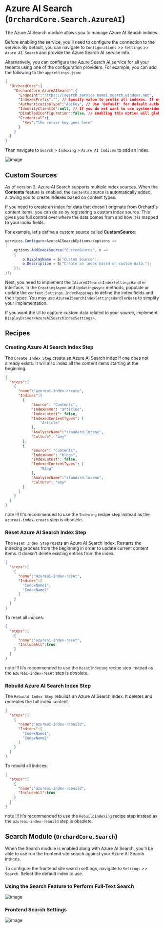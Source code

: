 # Azure AI Search (`OrchardCore.Search.AzureAI`)

The Azure AI Search module allows you to manage Azure AI Search indices.

Before enabling the service, you'll need to configure the connection to the service. By default, you can navigate to `Configurations` >> `Settings` >> `Azure AI Search` and provide the Azure Search AI service info.

Alternatively, you can configure the Azure Search AI service for all your tenants using one of the configuration providers. For example, you can add the following to the `appsettings.json`:

```json
{
  "OrchardCore":{
    "OrchardCore_AzureAISearch":{
      "Endpoint":"https://[search service name].search.windows.net",
      "IndexesPrefix":"", // Specify value to prefix all indexes. If using the same instance for production and staging, provide the environment name here to prevent naming conflicts.
      "AuthenticationType":"ApiKey", // Use 'Default' for default authentication, 'ManagedIdentity' for managed-identity authentication, or 'ApiKey' for  key-based authentication.
      "IdentityClientId":null, // If you do not want to use system-identity, optionally, you may specify a client id to authenticate for a user assigned managed identity.
      "DisableUIConfiguration":false, // Enabling this option will globally disable per-tenant UI configuration. This implies that all tenants will utilize the settings specified in the appsettings.
      "Credential":{
        "Key":"the server key goes here"
      }
    }
  }
}
```

Then navigate to `Search` > `Indexing` > `Azure AI Indices` to add an index.

![image](images/management.gif)

## Custom Sources  

As of version 3, Azure AI Search supports multiple index sources. When the **Contents** feature is enabled, the `Contents` source is automatically added, allowing you to create indexes based on content types.  

If you need to create an index for data that doesn't originate from Orchard's content items, you can do so by registering a custom index source. This gives you full control over where the data comes from and how it is mapped to your index fields.  

For example, let's define a custom source called **CustomSource**:  

```csharp
services.Configure<AzureAISearchOptions>(options =>
{
    options.AddIndexSource("CustomSource", o =>
    {
        o.DisplayName = S["Custom Source"];
        o.Description = S["Create an index based on custom data."];
    });
});
```  

Next, you need to implement the `IAzureAISearchIndexSettingsHandler` interface. In the `CreatingAsync` and `UpdatingAsync` methods, populate or update the `context.Settings.IndexMappings` to define the index fields and their types. You may use `AzureAISearchIndexSettingsHandlerBase` to simplify your implementation. 

If you want the UI to capture custom data related to your source, implement `DisplayDriver<AzureAISearchIndexSettings>`.  

## Recipes 

### Creating Azure AI Search Index Step

The `Create Index Step` create an Azure AI Search index if one does not already exists. It will also index all the content items starting at the beginning. 

```json
{
  "steps":[
    {
      "name":"azureai-index-create",
      "Indices":[
        {
            "Source": "Contents",
            "IndexName": "articles",
            "IndexLatest": false,
            "IndexedContentTypes": [
                "Article"
            ],
            "AnalyzerName":"standard.lucene",
            "Culture": "any"
        },
        {
            "Source": "Contents",
            "IndexName": "blogs",
            "IndexLatest": false,
            "IndexedContentTypes": [
                "Blog"
            ],
            "AnalyzerName":"standard.lucene",
            "Culture": "any"
        }
      ]
    }
  ]
}
```

note !!!
     It's recommended to use the `Indexing` recipe step instead as the `azureai-index-create` step is obsolete. 


### Reset Azure AI Search Index Step

The `Reset Index Step` resets an Azure AI Search index. Restarts the indexing process from the beginning in order to update current content items. It doesn't delete existing entries from the index.

```json
{
  "steps":[
    {
      "name":"azureai-index-reset",
      "Indices":[
        "IndexName1",
        "IndexName2"
      ]
    }
  ]
}
```

To reset all indices:

```json
{
  "steps":[
    {
      "name":"azureai-index-reset",
      "IncludeAll":true
    }
  ]
}
```

note !!!
     It's recommended to use the `ResetIndexing` recipe step instead as the `azureai-index-reset` step is obsolete. 

### Rebuild Azure AI Search Index Step

The `Rebuild Index Step` rebuilds an Azure AI Search index. It deletes and recreates the full index content.

```json
{
  "steps":[
    {
      "name":"azureai-index-rebuild",
      "Indices":[
        "IndexName1",
        "IndexName2"
      ]
    }
  ]
}
```

To rebuild all indices:

```json
{
  "steps":[
    {
      "name":"azureai-index-rebuild",
      "IncludeAll":true
    }
  ]
}
```

note !!!
     It's recommended to use the `RebuildIndexing` recipe step instead as the `azureai-index-rebuild` step is obsolete. 

## Search Module (`OrchardCore.Search`)

When the Search module is enabled along with Azure AI Search, you'll be able to use run the frontend site search against your Azure AI Search indices.

To configure the frontend site search settings, navigate to `Settings` >> `Search`. Select the default index to use.

### Using the Search Feature to Perform Full-Text Search
![image](images/frontend-search.gif)

### Frontend Search Settings
![image](images/settings.gif)
